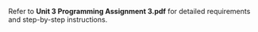 Refer to **Unit 3 Programming Assignment 3.pdf** for detailed requirements and step-by-step instructions.
